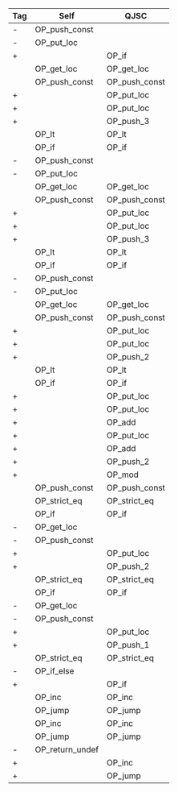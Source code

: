 | Tag | Self | QJSC |
|---|---|---|
| - | OP_push_const |  |
| - | OP_put_loc |  |
| + |  | OP_if |
|   | OP_get_loc | OP_get_loc |
|   | OP_push_const | OP_push_const |
| + |  | OP_put_loc |
| + |  | OP_put_loc |
| + |  | OP_push_3 |
|   | OP_lt | OP_lt |
|   | OP_if | OP_if |
| - | OP_push_const |  |
| - | OP_put_loc |  |
|   | OP_get_loc | OP_get_loc |
|   | OP_push_const | OP_push_const |
| + |  | OP_put_loc |
| + |  | OP_put_loc |
| + |  | OP_push_3 |
|   | OP_lt | OP_lt |
|   | OP_if | OP_if |
| - | OP_push_const |  |
| - | OP_put_loc |  |
|   | OP_get_loc | OP_get_loc |
|   | OP_push_const | OP_push_const |
| + |  | OP_put_loc |
| + |  | OP_put_loc |
| + |  | OP_push_2 |
|   | OP_lt | OP_lt |
|   | OP_if | OP_if |
| + |  | OP_put_loc |
| + |  | OP_put_loc |
| + |  | OP_add |
| + |  | OP_put_loc |
| + |  | OP_add |
| + |  | OP_push_2 |
| + |  | OP_mod |
|   | OP_push_const | OP_push_const |
|   | OP_strict_eq | OP_strict_eq |
|   | OP_if | OP_if |
| - | OP_get_loc |  |
| - | OP_push_const |  |
| + |  | OP_put_loc |
| + |  | OP_push_2 |
|   | OP_strict_eq | OP_strict_eq |
|   | OP_if | OP_if |
| - | OP_get_loc |  |
| - | OP_push_const |  |
| + |  | OP_put_loc |
| + |  | OP_push_1 |
|   | OP_strict_eq | OP_strict_eq |
| - | OP_if_else |  |
| + |  | OP_if |
|   | OP_inc | OP_inc |
|   | OP_jump | OP_jump |
|   | OP_inc | OP_inc |
|   | OP_jump | OP_jump |
| - | OP_return_undef |  |
| + |  | OP_inc |
| + |  | OP_jump |
